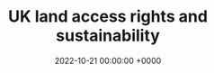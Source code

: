 ---
layout: redirected
redirect_to:  https://earth.org/data_visualization/uk-land-access-rights/
type: article
title: UK land access rights and sustainability
date: 2022-10-21 00:00:00 +0000
description:  Article published on earth.org [![](https://img.shields.io/badge/GitHub-blue?logo=GitHub)](https://github.com/Andrewwango/prow-ml)
img: prow/thumb3.png # Add image post (optional)
tags: [research, data] # add tag
---